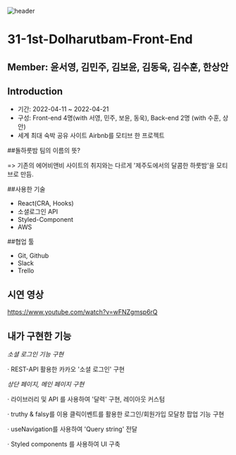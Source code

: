 ![header](https://capsule-render.vercel.app/api?type=wave&color=auto&height=300&section=header&text=MUZIMAKZI%20&fontSize=90)

# 31-1st-Dolharutbam-Front-End

## Member: 윤서영, 김민주, 김보윤, 김동욱, 김수훈, 한상안

## Introduction

- 기간: 2022-04-11 ~ 2022-04-21
- 구성: Front-end 4명(with 서영, 민주, 보윤, 동욱), Back-end 2명 (with 수훈, 상안)
- 세계 최대 숙박 공유 사이트 Airbnb를 모티브 한 프로젝트

##돌하룻밤 팀의 이름의 뜻?

=> 기존의 에어비앤비 사이트의 취지와는 다르게 '제주도에서의 달콤한 하룻밤'을 모티브로 만듬.

##사용한 기술

- React(CRA, Hooks)
- 소셜로그인 API
- Styled-Component
- AWS

##협업 툴

- Git, Github
- Slack
- Trello

## 시연 영상

https://www.youtube.com/watch?v=wFNZgmsp6rQ

## 내가 구현한 기능

_소셜 로그인 기능 구현_

· REST-API 활용한 카카오 '소셜 로그인' 구현

_상단 페이지, 메인 페이지 구현_

· 라이브러리 및 API 를 사용하여 '달력' 구현, 레이아웃 커스텀

· truthy & falsy를 이용 클릭이벤트를 활용한 로그인/회원가입 모달창 팝업 기능 구현

· useNavigation를 사용하여 'Query string' 전달

· Styled components 를 사용하여 UI 구축
